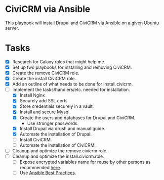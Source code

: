 # CiviCRM via Ansible

This playbook will install Drupal and CiviCRM via Ansible on a given Ubuntu server.

# Tasks
- [X] Research for Galaxy roles that might help me.
- [X] Set up two playbooks for installing and removing CiviCRM.
- [X] Create the remove CiviCRM role.
- [X] Create the install CiviCRM role.
- [X] Add an outline of what needs to be done for install.civicrm.
- [ ] Implement the tasks/handlers/etc. needed for installation.
  - [X] Install Nginx
  - [X] Securely add SSL certs
  - [X] Store credentials securely in a vault.
  - [X] Install and secure Mysql.
  - [X] Create the users and databases for Drupal and CiviCRM.
    - Use stronger passwords.
  - [X] Install Drupal via drush and manual guide.
  - [X] Automate the installation of Drupal.
  - [ ] Install CiviCRM.
  - [ ] Automate the installation of CiviCRM.
- [ ] Cleanup and optimize the remove.civicrm role.
- [ ] Cleanup and optimize the install.civicrm.role.
  - [ ] Expose encrypted variables name for reuse by other persons as recommended [here](http://docs.ansible.com/ansible/playbooks_best_practices.html#variables-and-vaults).
  - [ ] Use [Ansible Best Practices](http://docs.ansible.com/ansible/playbooks_best_practices.html).
